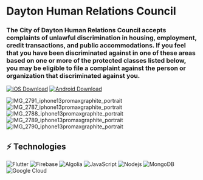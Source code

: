 # Dayton Human Relations Council

### The City of Dayton Human Relations Council accepts complaints of unlawful discrimination in housing, employment, credit transactions, and public accommodations. If you feel that you have been discriminated against in one of these areas based on one or more of the protected classes listed below, you may be eligible to file a complaint against the person or organization that discriminated against you.

[![iOS Download](https://img.shields.io/badge/iOS%20Download-Click%20Here-blue?labelColor=black&style=for-the-badge&link=https://apps.apple.com/us/app/dayton-human-relations-council/id1552942651)](https://apps.apple.com/us/app/dayton-human-relations-council/id1552942651)
[![Android Download](https://img.shields.io/badge/Android%20Download-Click%20Here-green?labelColor=black&style=for-the-badge&link=https://play.google.com/store/apps/details?id=com.io.dayton_human_relations_council&hl=en_US&gl=US)](https://play.google.com/store/apps/details?id=com.io.dayton_human_relations_council&hl=en_US&gl=US)

![IMG_2791_iphone13promaxgraphite_portrait](https://user-images.githubusercontent.com/99027548/179419524-4bb4679a-df03-4bf6-97bd-516fbf74e1cd.png)![IMG_2787_iphone13promaxgraphite_portrait](https://user-images.githubusercontent.com/99027548/179419519-620be69b-dc37-4f02-8cfe-4508b7bb3659.png)
![IMG_2788_iphone13promaxgraphite_portrait](https://user-images.githubusercontent.com/99027548/179419521-9e04e114-ca57-4119-ac1f-8166adc87f0a.png)
![IMG_2789_iphone13promaxgraphite_portrait](https://user-images.githubusercontent.com/99027548/179419522-abd74e54-cfa6-4dcd-935a-13f93f5b2dcf.png)
![IMG_2790_iphone13promaxgraphite_portrait](https://user-images.githubusercontent.com/99027548/179419523-b4f9d769-ea72-4fe3-80ab-1752d804d2cb.png)

 

## ⚡ Technologies

![Flutter](https://img.shields.io/badge/-Flutter-black?style=flat-square&logo=flutter)
![Firebase](https://img.shields.io/badge/-Firebase-black?style=flat-square&logo=Firebase)
![Algolia](https://img.shields.io/badge/-Algolia-black?style=flat-square&logo=Algolia)
![JavaScript](https://img.shields.io/badge/-JavaScript-black?style=flat-square&logo=javascript)
![Nodejs](https://img.shields.io/badge/-Nodejs-black?style=flat-square&logo=Node.js)
![MongoDB](https://img.shields.io/badge/-MongoDB-black?style=flat-square&logo=mongodb)
![Google Cloud](https://img.shields.io/badge/Google%20Cloud-black?style=flat-square&logo=google-cloud)
